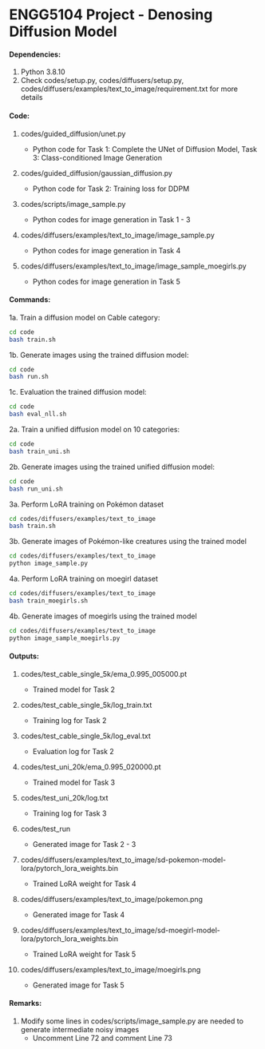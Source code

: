 # ENGG5104 Project - Denosing Diffusion Model
#### Dependencies:
1. Python 3.8.10
2. Check codes/setup.py, codes/diffusers/setup.py, codes/diffusers/examples/text_to_image/requirement.txt for more details

#### Code:
1. codes/guided_diffusion/unet.py
    - Python code for Task 1: Complete the UNet of Diffusion Model, Task 3: Class-conditioned Image Generation

2. codes/guided_diffusion/gaussian_diffusion.py
    - Python code for Task 2: Training loss for DDPM

3. codes/scripts/image_sample.py
    - Python codes for image generation in Task 1 - 3

4. codes/diffusers/examples/text_to_image/image_sample.py
    - Python codes for image generation in Task 4

5. codes/diffusers/examples/text_to_image/image_sample_moegirls.py
    - Python codes for image generation in Task 5

#### Commands:
1a. Train a diffusion model on Cable category:
```bash
cd code
bash train.sh
```

1b. Generate images using the trained diffusion model:
```bash
cd code
bash run.sh
```

1c. Evaluation the trained diffusion model:
```bash
cd code
bash eval_nll.sh
```

2a. Train a unified diffusion model on 10 categories:
```bash
cd code
bash train_uni.sh
```

2b. Generate images using the trained unified diffusion model:
```bash
cd code
bash run_uni.sh
```

3a. Perform LoRA training on Pokémon dataset
```bash
cd codes/diffusers/examples/text_to_image
bash train.sh
```

3b. Generate images of Pokémon-like creatures using the trained model
```bash
cd codes/diffusers/examples/text_to_image
python image_sample.py
```

4a. Perform LoRA training on moegirl dataset
```bash
cd codes/diffusers/examples/text_to_image
bash train_moegirls.sh
```

4b. Generate images of moegirls using the trained model
```bash
cd codes/diffusers/examples/text_to_image
python image_sample_moegirls.py
```

#### Outputs:
1. codes/test_cable_single_5k/ema_0.995_005000.pt
    - Trained model for Task 2

2. codes/test_cable_single_5k/log_train.txt
    - Training log for Task 2

3. codes/test_cable_single_5k/log_eval.txt
    - Evaluation log for Task 2

4. codes/test_uni_20k/ema_0.995_020000.pt
    - Trained model for Task 3

5. codes/test_uni_20k/log.txt
    - Training log for Task 3

6. codes/test_run
    - Generated image for Task 2 - 3

7. codes/diffusers/examples/text_to_image/sd-pokemon-model-lora/pytorch_lora_weights.bin
    - Trained LoRA weight for Task 4

8. codes/diffusers/examples/text_to_image/pokemon.png
    - Generated image for Task 4

9. codes/diffusers/examples/text_to_image/sd-moegirl-model-lora/pytorch_lora_weights.bin
    - Trained LoRA weight for Task 5

10. codes/diffusers/examples/text_to_image/moegirls.png
    - Generated image for Task 5

#### Remarks:
1. Modify some lines in codes/scripts/image_sample.py are needed to generate intermediate noisy images
    - Uncomment Line 72 and comment Line 73